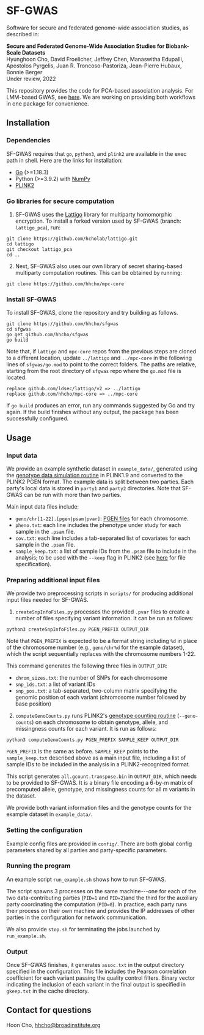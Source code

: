 # SF-GWAS

Software for secure and federated genome-wide association studies, as described in:

**Secure and Federated Genome-Wide Association Studies for Biobank-Scale Datasets**\
Hyunghoon Cho, David Froelicher, Jeffrey Chen, Manaswitha Edupalli, Apostolos Pyrgelis, Juan R. Troncoso-Pastoriza, Jean-Pierre Hubaux, Bonnie Berger\
Under review, 2022

This repository provides the code for PCA-based association analysis. For LMM-based GWAS, see [here](https://github.com/hhcho/sfgwas-lmm). We are working on providing both workflows in one package for convenience.


## Installation

### Dependencies

SF-GWAS requires that `go`, `python3`, and `plink2` are available in the exec path in shell. Here are the links for installation:

- [Go](https://go.dev/doc/install) (>=1.18.3)
- Python (>=3.9.2) with [NumPy](https://numpy.org/install/)
- [PLINK2](https://www.cog-genomics.org/plink/2.0/)

### Go libraries for secure computation

1. SF-GWAS uses the [Lattigo](https://github.com/tuneinsight/lattigo) library for multiparty homomorphic encryption. To install a forked version used by SF-GWAS (branch: `lattigo_pca`), run:
```
git clone https://github.com/hcholab/lattigo.git
cd lattigo
git checkout lattigo_pca
cd ..
```

2. Next, SF-GWAS also uses our own library of secret sharing-based multiparty computation routines. This can be obtained by running:
```
git clone https://github.com/hhcho/mpc-core
```

### Install SF-GWAS

To install SF-GWAS, clone the repository and try building as follows.
```
git clone https://github.com/hhcho/sfgwas
cd sfgwas
go get github.com/hhcho/sfgwas
go build
```

Note that, if `lattigo` and `mpc-core` repos from the previous steps are cloned to a different location,
update `../lattigo` and `../mpc-core` in the following lines of `sfgwas/go.mod`
to point to the correct folders. The paths are relative, starting from the root directory of `sfgwas` repo where the `go.mod` file is located.

```
replace github.com/ldsec/lattigo/v2 => ../lattigo
replace github.com/hhcho/mpc-core => ../mpc-core
```

If `go build` produces an error, run any commands suggested by Go and try again. If the build
finishes without any output, the package has been successfully configured.

## Usage

### Input data

We provide an example synthetic dataset in `example_data/`, generated using the [genotype data simulation routine](https://zzz.bwh.harvard.edu/plink/simulate.shtml) in PLINK1.9
and converted to the PLINK2 PGEN format.
The example data is split between two parties. Each party's local data is stored in
`party1` and `party2` directories. Note that SF-GWAS can be run with more than two parties.

Main input data files include:
- `geno/chr[1-22].[pgen|psam|pvar]`: [PGEN files](https://www.cog-genomics.org/plink/2.0/input#pgen) for each chromosome. 
- `pheno.txt`: each line includes the phenotype under study for each sample in the `.psam` file.
- `cov.txt`: each line includes a tab-separated list of covariates for each sample in the `.psam` file.
- `sample_keep.txt`: a list of sample IDs from the `.psam` file to include in the analysis; to be used with the `--keep` flag in PLINK2 (see [here](https://www.cog-genomics.org/plink/2.0/filter#sample) for file specification).

### Preparing additional input files

We provide two preprocessing scripts in `scripts/` for producing additional input files needed for SF-GWAS. 

1. `createSnpInfoFiles.py` processes the provided `.pvar` files to create a number of files specifying variant information. It can be run as follows:

`python3 createSnpInfoFiles.py PGEN_PREFIX OUTPUT_DIR`

Note that `PGEN_PREFIX` is expected to be a format string including `%d` in place of the chromosome number (e.g., `geno/chr%d` for the example dataset), which the script sequentially replaces with the chromosome numbers 1-22. 

This command generates the following three files in `OUTPUT_DIR`:
- `chrom_sizes.txt`: the number of SNPs for each chromosome
- `snp_ids.txt`: a list of variant IDs
- `snp_pos.txt`: a tab-separated, two-column matrix specifying the genomic position of each variant (chromosome number followed by base position)

2. `computeGenoCounts.py` runs PLINK2's [genotype counting routine](https://www.cog-genomics.org/plink/2.0/basic_stats#geno_counts) (`--geno-counts`) on each chromosome to obtain genotype, allele, and missingness counts for each variant. It is run as follows:

`python3 computeGenoCounts.py PGEN_PREFIX SAMPLE_KEEP OUTPUT_DIR`

`PGEN_PREFIX` is the same as before. `SAMPLE_KEEP` points to the `sample_keep.txt` described above as a main input file, including a list of sample IDs to be included in the analysis in a PLINK2-recognized format.

This script generates `all.gcount.transpose.bin` in `OUTPUT_DIR`, which needs to be provided to SF-GWAS. It is a binary file encoding a 6-by-m matrix of precomputed allele, genotype, and missingness counts for all m variants in the dataset. 

We provide both variant information files and the genotype counts for the example dataset in `example_data/`.

### Setting the configuration

Example config files are provided in `config/`. There are both global config parameters shared by all parties and party-specific parameters.

### Running the program

An example script `run_example.sh` shows how to run SF-GWAS. 

The script spawns 3 processes on the same machine---one for each of the two data-contributing parties (`PID=1` and `PID=2`)and the third for the auxiliary party coordinating the computation (`PID=0`). In practice, each party runs their process on their own machine and provides the IP addresses of other parties in the configuration for network communication. 

We also provide `stop.sh` for terminating the jobs launched by `run_example.sh`.

### Output

Once SF-GWAS finishes, it generates `assoc.txt` in the output directory specified in the configuration. This file includes the Pearson correlation coefficient for each variant passing the quality control filters. Binary vector indicating the inclusion of each variant in the final output is specified in `gkeep.txt` in the cache directory.

## Contact for questions

Hoon Cho, hhcho@broadinstitute.org
